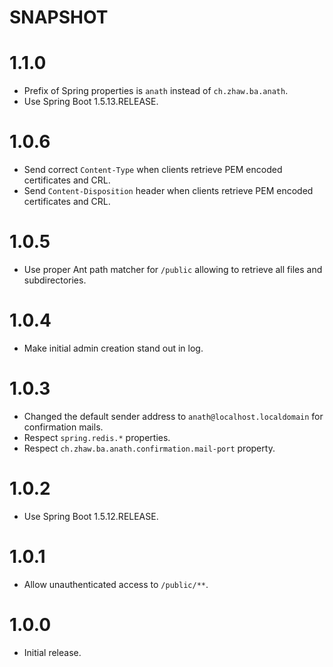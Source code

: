 SNAPSHOT
===

1.1.0
===

* Prefix of Spring properties is `anath` instead of `ch.zhaw.ba.anath`.
* Use Spring Boot 1.5.13.RELEASE.

1.0.6
===

* Send correct `Content-Type` when clients retrieve PEM encoded certificates and CRL.
* Send `Content-Disposition` header when  clients retrieve PEM encoded certificates and CRL.

1.0.5
===

* Use proper Ant path matcher for `/public` allowing to retrieve all files and subdirectories.

1.0.4
===

* Make initial admin creation stand out in log.

1.0.3
===

* Changed the default sender address to `anath@localhost.localdomain` for confirmation mails.
* Respect `spring.redis.*` properties.
* Respect `ch.zhaw.ba.anath.confirmation.mail-port` property.

1.0.2
===

* Use Spring Boot 1.5.12.RELEASE.

1.0.1
===

* Allow unauthenticated access to `/public/**`.

1.0.0
===

* Initial release.